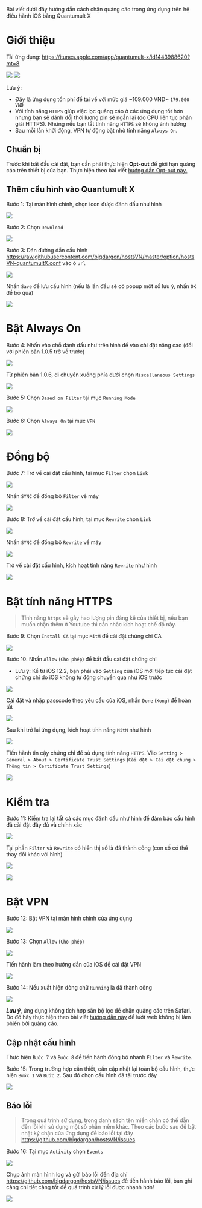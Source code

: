 Bài viết dưới đây hướng dẫn cách chặn quảng cáo trong ứng dụng trên hệ điều hành iOS bằng Quantumult X
# Giới thiệu

Tải ứng dụng: https://itunes.apple.com/app/quantumult-x/id1443988620?mt=8

![](https://is2-ssl.mzstatic.com/image/thumb/Purple113/v4/65/04/d1/6504d15f-eb22-526e-1055-352290c0feb9/pr_source.png/300x0w.jpg) ![](https://is4-ssl.mzstatic.com/image/thumb/Purple123/v4/e2/30/68/e230680f-1bff-498a-8cee-52a231c637c7/pr_source.png/300x0w.jpg)

Lưu ý:
* Đây là ứng dụng tốn phí để tải về với mức giá ~109.000 VND~ `179.000 VND`
* Với tính năng `HTTPS` giúp việc lọc quảng cáo ở các ứng dụng tốt hơn nhưng bạn sẽ đánh đổi thời lượng pin sẽ ngắn lại (do CPU liên tục phân giải HTTPS). Nhưng nếu bạn tắt tính năng `HTTPS` sẽ không ảnh hưởng
* Sau mỗi lần khởi động, VPN tự động bật nhờ tính năng `Always On`.

## Chuẩn bị

Trước khi bắt đầu cài đặt, bạn cần phải thực hiện **Opt-out** để giới hạn quảng cáo trên thiết bị của bạn. Thực hiện theo bài viết [hướng dẫn Opt-out này.](https://github.com/bigdargon/hostsVN/wiki/Opt-out)

## Thêm cấu hình vào Quantumult X

Bước 1: Tại màn hình chính, chọn icon được đánh dấu như hình

![](https://raw.githubusercontent.com/AikoCute/Config-Quantumult-X/aiko/image/img_QuantumultX_B01.jpg)

Bước 2: Chọn `Download`

![](https://raw.githubusercontent.com/AikoCute/Config-Quantumult-X/aiko/image/img_QuantumultX_B02.jpg)

Bước 3: Dán đường dẫn cấu hình https://raw.githubusercontent.com/bigdargon/hostsVN/master/option/hostsVN-quantumultX.conf vào ô `url`

![](https://raw.githubusercontent.com/AikoCute/Config-Quantumult-X/aiko/image/img_QuantumultX_B03.jpg)

Nhấn `Save` để lưu cấu hình (nếu là lần đầu sẽ có popup một số lưu ý, nhấn `OK` để bỏ qua)

![](https://raw.githubusercontent.com/AikoCute/Config-Quantumult-X/aiko/image/img_QuantumultX_B03-1.jpg)

# Bật Always On

Bước 4: Nhấn vào chỗ đánh dấu như trên hình để vào cài đặt nâng cao (đối với phiên bản 1.0.5 trở về trước)

![](https://raw.githubusercontent.com/AikoCute/Config-Quantumult-X/aiko/image/img_QuantumultX_B04.jpg)

Từ phiên bản 1.0.6, di chuyển xuống phía dưới chọn `Miscellaneous Settings`

![](https://raw.githubusercontent.com/AikoCute/Config-Quantumult-X/aiko/image/img_QuantumultX_B04-1.jpg)

Bước 5: Chọn `Based on Filter` tại mục `Running Mode`

![](https://raw.githubusercontent.com/AikoCute/Config-Quantumult-X/aiko/image/img_QuantumultX_B05.jpg)

Bước 6: Chọn `Always On` tại mục `VPN`

![](https://raw.githubusercontent.com/AikoCute/Config-Quantumult-X/aiko/image/img_QuantumultX_B06.jpg)

# Đồng bộ

Bước 7: Trở về cài đặt cấu hình, tại mục `Filter` chọn `Link`

![](https://raw.githubusercontent.com/AikoCute/Config-Quantumult-X/aiko/image/img_QuantumultX_B07.jpg)

Nhấn `SYNC` để đồng bộ `Filter` về máy

![](https://raw.githubusercontent.com/AikoCute/Config-Quantumult-X/aiko/image/img_QuantumultX_B07-1.jpg)

Bước 8: Trở về cài đặt cấu hình, tại mục `Rewrite` chọn `Link`

![](https://raw.githubusercontent.com/AikoCute/Config-Quantumult-X/aiko/image/img_QuantumultX_B08.jpg)

Nhấn `SYNC` để đồng bộ `Rewrite` về máy

![](https://raw.githubusercontent.com/AikoCute/Config-Quantumult-X/aiko/image/img_QuantumultX_B08-1.jpg)

Trở về cài đặt cấu hình, kích hoạt tính năng `Rewrite` như hình

![](https://raw.githubusercontent.com/AikoCute/Config-Quantumult-X/aiko/image/img_QuantumultX_B08-2.jpg)

# Bật tính năng HTTPS

> Tính năng `https` sẽ gây hao lượng pin đáng kể của thiết bị, nếu bạn muốn chặn thêm ở Youtube thì cân nhắc kích hoạt chế độ này.

Bước 9: Chọn `Install CA` tại mục `MitM` để cài đặt chứng chỉ CA

![](https://raw.githubusercontent.com/AikoCute/Config-Quantumult-X/aiko/image/img_QuantumultX_B09.jpg)

Bước 10: Nhấn `Allow` (`Cho phép`) để bắt đầu cài đặt chứng chỉ

* Lưu ý: Kể từ iOS 12.2, bạn phải vào `Setting` của iOS mới tiếp tục cài đặt chứng chỉ do iOS không tự động chuyển qua như iOS trước

![](https://raw.githubusercontent.com/AikoCute/Config-Quantumult-X/aiko/image/img_QuantumultX_B10.jpg)

Cài đặt và nhập passcode theo yêu cầu của iOS, nhấn `Done` (`Xong`) để hoàn tất

![](https://raw.githubusercontent.com/AikoCute/Config-Quantumult-X/aiko/image/img_QuantumultX_B10-1.jpg)

Sau khi trở lại ứng dụng, kích hoạt tính năng `MitM` như hình

![](https://raw.githubusercontent.com/AikoCute/Config-Quantumult-X/aiko/image/img_QuantumultX_B10-2.jpg)

Tiến hành tin cậy chứng chỉ để sử dụng tính năng `HTTPS`. Vào `Setting > General > About > Certificate Trust Settings` (`Cài đặt > Cài đặt chung > Thông tin > Certificate Trust Settings`)

![](https://raw.githubusercontent.com/AikoCute/Config-Quantumult-X/aiko/image/img_QuantumultX_B13-2.jpg)

# Kiểm tra

Bước 11: Kiểm tra lại tất cả các mục đánh dấu như hình để đảm bảo cấu hình đã cài đặt đầy đủ và chính xác

![](https://raw.githubusercontent.com/AikoCute/Config-Quantumult-X/aiko/image/img_QuantumultX_B11.jpg)

Tại phần `Filter` và `Rewrite` có hiển thị số là đã thành công (con số có thể thay đổi khác với hình)

![](https://raw.githubusercontent.com/AikoCute/Config-Quantumult-X/aiko/image/img_QuantumultX_B11-1.jpg)

![](https://raw.githubusercontent.com/AikoCute/Config-Quantumult-X/aiko/image/img_QuantumultX_B11-2.jpg)

# Bật VPN

Bước 12: Bật VPN tại màn hình chính của ứng dụng

![](https://raw.githubusercontent.com/AikoCute/Config-Quantumult-X/aiko/image/img_QuantumultX_B12.jpg)

Bước 13: Chọn `Allow` (`Cho phép`)

![](https://raw.githubusercontent.com/AikoCute/Config-Quantumult-X/aiko/image/img_QuantumultX_B13.jpg)

Tiến hành làm theo hướng dẫn của iOS để cài đặt VPN

![](https://raw.githubusercontent.com/AikoCute/Config-Quantumult-X/aiko/image/img_QuantumultX_B13-1.png)

Bước 14: Nếu xuất hiện dòng chữ `Running` là đã thành công

![](https://raw.githubusercontent.com/AikoCute/Config-Quantumult-X/aiko/image/img_QuantumultX_B14.jpg)

_**Lưu ý**_, ứng dụng không tích hợp sẵn bộ lọc để chặn quảng cáo trên Safari. Do đó hãy thực hiện theo bài viết [hướng dẫn này](https://github.com/bigdargon/hostsVN/wiki/Adguard) để lướt web không bị làm phiền bởi quảng cáo.

## Cập nhật cấu hình

Thực hiện `Bước 7` và `Bước 8` để tiến hành đồng bộ nhanh `Filter` và `Rewrite`. 

Bước 15: Trong trường hợp cần thiết, cần cập nhật lại toàn bộ cấu hình, thực hiện `Bước 1` và `Bước 2`. Sau đó chọn cấu hình đã tải trước đây

![](https://raw.githubusercontent.com/AikoCute/Config-Quantumult-X/aiko/image/img_QuantumultX_B15.jpg)

## Báo lỗi

> Trong quá trình sử dụng, trong danh sách tên miền chặn có thể dẫn đến lỗi khi sử dụng một số phần mềm khác. Theo các bước sau để bật nhật ký chặn của ứng dụng để báo lỗi tại đây https://github.com/bigdargon/hostsVN/issues

Bước 16: Tại mục `Activity` chọn `Events`

![](https://raw.githubusercontent.com/AikoCute/Config-Quantumult-X/aiko/image/img_QuantumultX_B16.jpg)

Chụp ảnh màn hình log và gửi báo lỗi đến địa chỉ https://github.com/bigdargon/hostsVN/issues để tiến hành báo lỗi, bạn ghi càng chi tiết càng tốt để quá trình xử lý lỗi được nhanh hơn!

![](https://raw.githubusercontent.com/AikoCute/Config-Quantumult-X/aiko/image/img_QuantumultX_B16-1.png)